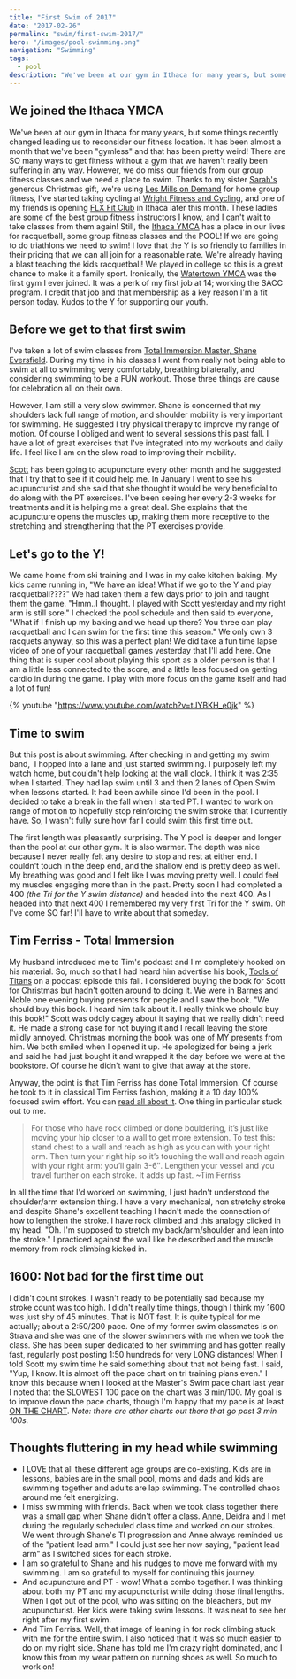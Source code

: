 ```yaml
---
title: "First Swim of 2017"
date: "2017-02-26"
permalink: "swim/first-swim-2017/"
hero: "/images/pool-swimming.png"
navigation: "Swimming"
tags:
  - pool
description: "We've been at our gym in Ithaca for many years, but some things recently changed leading us to reconsider our fitness location. It has been almost a month that we've been gymless and that has been pretty weird!"
---
```


## We joined the Ithaca YMCA

We've been at our gym in Ithaca for many years, but some things recently changed leading us to reconsider our fitness location. It has been almost a month that we've been "gymless" and that has been pretty weird! There are SO many ways to get fitness without a gym that we haven't really been suffering in any way. However, we do miss our friends from our group fitness classes and we need a place to swim. Thanks to my sister [Sarah's](http://runningforpancakes.blogspot.com/) generous Christmas gift, we're using [Les Mills on Demand](https://www.lesmills.com/ondemand/) for home group fitness, I've started taking cycling at [Wright Fitness and Cycling](http://www.wrightfitnessandcycling.com/), and one of my friends is opening [FLX Fit Club](http://flxfitclub.com/) in Ithaca later this month. These ladies are some of the best group fitness instructors I know, and I can't wait to take classes from them again! Still, the [Ithaca YMCA](http://www.ithacaymca.com/) has a place in our lives for racquetball, some group fitness classes and the POOL! If we are going to do triathlons we need to swim! I love that the Y is so friendly to families in their pricing that we can all join for a reasonable rate. We're already having a blast teaching the kids racquetball! We played in college so this is a great chance to make it a family sport. Ironically, the [Watertown YMCA](http://watertownymca.org/) was the first gym I ever joined. It was a perk of my first job at 14; working the SACC program. I credit that job and that membership as a key reason I'm a fit person today. Kudos to the Y for supporting our youth.

## Before we get to that first swim

I've taken a lot of swim classes from [Total Immersion Master, Shane Eversfield](https://kaizen-durance.com/). During my time in his classes I went from really not being able to swim at all to swimming very comfortably, breathing bilaterally, and considering swimming to be a FUN workout. Those three things are cause for celebration all on their own.

However, I am still a very slow swimmer. Shane is concerned that my shoulders lack full range of motion, and shoulder mobility is very important for swimming. He suggested I try physical therapy to improve my range of motion. Of course I obliged and went to several sessions this past fall. I have a lot of great exercises that I've integrated into my workouts and daily life. I feel like I am on the slow road to improving their mobility.

[Scott](https://scottpdawson.com/) has been going to acupuncture every other month and he suggested that I try that to see if it could help me. In January I went to see his acupuncturist and she said that she thought it would be very beneficial to do along with the PT exercises. I've been seeing her every 2-3 weeks for treatments and it is helping me a great deal. She explains that the acupuncture opens the muscles up, making them more receptive to the stretching and strengthening that the PT exercises provide.

## Let's go to the Y!

We came home from ski training and I was in my cake kitchen baking. My kids came running in, "We have an idea! What if we go to the Y and play racquetball????" We had taken them a few days prior to join and taught them the game. "Hmm..I thought. I played with Scott yesterday and my right arm is still sore." I checked the pool schedule and then said to everyone, "What if I finish up my baking and we head up there? You three can play racquetball and I can swim for the first time this season." We only own 3 racquets anyway, so this was a perfect plan! We did take a fun time lapse video of one of your racquetball games yesterday that I'll add here. One thing that is super cool about playing this sport as a older person is that I am a little less connected to the score, and a little less focused on getting cardio in during the game. I play with more focus on the game itself and had a lot of fun!

{% youtube "https://www.youtube.com/watch?v=tJYBKH_e0jk" %}

## Time to swim

But this post is about swimming. After checking in and getting my swim band,  I hopped into a lane and just started swimming. I purposely left my watch home, but couldn't help looking at the wall clock. I think it was 2:35 when I started. They had lap swim until 3 and then 2 lanes of Open Swim when lessons started. It had been awhile since I'd been in the pool. I decided to take a break in the fall when I started PT. I wanted to work on range of motion to hopefully stop reinforcing the swim stroke that I currently have. So, I wasn't fully sure how far I could swim this first time out.

The first length was pleasantly surprising. The Y pool is deeper and longer than the pool at our other gym. It is also warmer. The depth was nice because I never really felt any desire to stop and rest at either end. I couldn't touch in the deep end, and the shallow end is pretty deep as well. My breathing was good and I felt like I was moving pretty well. I could feel my muscles engaging more than in the past. Pretty soon I had completed a 400 _(the Tri for the Y swim distance)_ and headed into the next 400. As I headed into that next 400 I remembered my very first Tri for the Y swim. Oh I've come SO far! I'll have to write about that someday.

## Tim Ferriss - Total Immersion

My husband introduced me to Tim's podcast and I'm completely hooked on his material. So, much so that I had heard him advertise his book, [Tools of Titans](http://amzn.to/2mp1LdQ) on a podcast episode this fall. I considered buying the book for Scott for Christmas but hadn't gotten around to doing it. We were in Barnes and Noble one evening buying presents for people and I saw the book. "We should buy this book. I heard him talk about it. I really think we should buy this book!" Scott was oddly cagey about it saying that we really didn't need it. He made a strong case for not buying it and I recall leaving the store mildly annoyed. Christmas morning the book was one of MY presents from him. We both smiled when I opened it up. He apologized for being a jerk and said he had just bought it and wrapped it the day before we were at the bookstore. Of course he didn't want to give that away at the store.

Anyway, the point is that Tim Ferriss has done Total Immersion. Of course he took to it in classical Tim Ferriss fashion, making it a 10 day 100% focused swim effort. You can [read all about it](http://tim.blog/2008/08/13/total-immersion-how-i-learned-to-swim-effortlessly-in-10-days-and-you-can-too/). One thing in particular stuck out to me.

> For those who have rock climbed or done bouldering, it’s just like moving your hip closer to a wall to get more extension. To test this: stand chest to a wall and reach as high as you can with your right arm. Then turn your right hip so it’s touching the wall and reach again with your right arm: you’ll gain 3-6″. Lengthen your vessel and you travel further on each stroke. It adds up fast. ~Tim Ferriss

In all the time that I'd worked on swimming, I just hadn't understood the shoulder/arm extension thing. I have a very mechanical, non stretchy stroke and despite Shane's excellent teaching I hadn't made the connection of how to lengthen the stroke. I have rock climbed and this analogy clicked in my head. "Oh. I'm supposed to stretch my back/arm/shoulder and lean into the stroke." I practiced against the wall like he described and the muscle memory from rock climbing kicked in.

## 1600: Not bad for the first time out

I didn't count strokes. I wasn't ready to be potentially sad because my stroke count was too high. I didn't really time things, though I think my 1600 was just shy of 45 minutes. That is NOT fast. It is quite typical for me actually; about a 2:50/200 pace. One of my former swim classmates is on Strava and she was one of the slower swimmers with me when we took the class. She has been super dedicated to her swimming and has gotten really fast, regularly post posting 1:50 hundreds for very LONG distances! When I told Scott my swim time he said something about that not being fast. I said, "Yup, I know. It is almost off the pace chart on tri training plans even." I know this because when I looked at the Master's Swim pace chart last year I noted that the SLOWEST 100 pace on the chart was 3 min/100. My goal is to improve down the pace charts, though I'm happy that my pace is at least [ON THE CHART](https://www.usms.org/fitness/pacechart.php). _Note: there are other charts out there that go past 3 min 100s._

## Thoughts fluttering in my head while swimming

- I LOVE that all these different age groups are co-existing. Kids are in lessons, babies are in the small pool, moms and dads and kids are swimming together and adults are lap swimming. The controlled chaos around me felt energizing.
- I miss swimming with friends. Back when we took class together there was a small gap when Shane didn't offer a class. [Anne](https://10minutemiler.wordpress.com/), Deidra and I met during the regularly scheduled class time and worked on our strokes. We went through Shane's TI progression and Anne always reminded us of the "patient lead arm." I could just see her now saying, "patient lead arm" as I switched sides for each stroke.
- I am so grateful to Shane and his nudges to move me forward with my swimming. I am so grateful to myself for continuing this journey.
- And acupuncture and PT - wow! What a combo together. I was thinking about both my PT and my acupuncturist while doing those final lengths. When I got out of the pool, who was sitting on the bleachers, but my acupuncturist. Her kids were taking swim lessons. It was neat to see her right after my first swim.
- And Tim Ferriss. Well, that image of leaning in for rock climbing stuck with me for the entire swim. I also noticed that it was so much easier to do on my right side. Shane has told me I'm crazy right dominated, and I know this from my wear pattern on running shoes as well. So much to work on!
